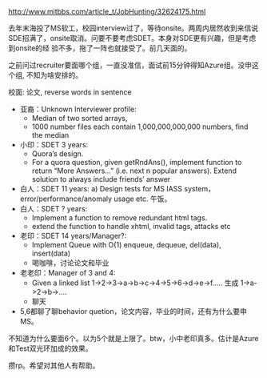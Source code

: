 http://www.mitbbs.com/article_t/JobHunting/32624175.html

去年末海投了MS软工，校园interview过了，等待onsite。两周内居然收到来信说SDE招满了，onsite取消。问要不要考虑SDET。本身对SDE更有兴趣，但是考虑到onsite的经
验不多，拖了一阵也就接受了。前几天面的。

之前问过recruiter要面哪个组，一直没准信，面试前15分钟得知Azure组。没申这个组, 不知为啥安排的。

校面: 论文, reverse words in sentence

+ 亚裔：Unknown Interviewer profile: 
  + Median of two sorted arrays,  
  + 1000 number files each contain 1,000,000,000,000 numbers, find the median
+ 小印：SDET 3 years: 
  + Quora’s design. 
  + For a quora question,  given getRndAns(), implement function to return “More Answers…” (i.e. next n popular answers). Extend solution to always include friends’ answer
+ 白人：SDET 11 years: a) Design tests for MS IASS system，error/performance/anomaly usage etc. 午饭。
+ 白人：SDET ? years: 
  + Implement a function to remove redundant html tags. 
  + extend the function to handle xhtml, invalid tags, attacks etc
+ 老印：SDET 14 years/Manager?: 
  + Implement Queue with O(1) enqueue, dequeue, del(data), insert(data) 
  + 喝咖啡，讨论论文和毕业
+ 老老印：Manager of 3 and 4: 
  + Given a linked list 1->2->3->a->b->c->4->5->6->d->e->f….. 生成 1->a->2->b->…. 
  + 聊天 
+ 5,6都聊了聊behavior quetion，论文内容，毕业的时间，还有为什么要申MS。

不知道为什么要面6个。以为5个就是上限了。btw，小中老印真多。估计是Azure和Test双光环加成的效果。

攒rp。希望对其他人有帮助。
